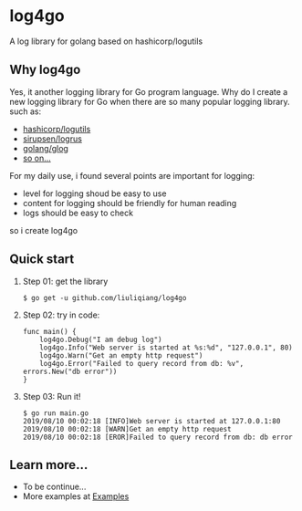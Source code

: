 # log4go

A log library for golang based on hashicorp/logutils

## Why log4go

Yes, it another logging library for Go program language. Why do I create a new logging library for Go when there are so many popular logging library. such as:

- [hashicorp/logutils](https://github.com/hashicorp/logutils)
- [sirupsen/logrus](https://github.com/Sirupsen/logrus)
- [golang/glog](https://github.com/golang/glog)
- [so on...](https://github.com/avelino/awesome-go#logging)

For my daily use, i found several points are important for logging:

- level for logging shoud be easy to use
- content for logging should be friendly for human reading
- logs should be easy to check

so i create log4go

## Quick start

1. Step 01: get the library

    ```
    $ go get -u github.com/liuliqiang/log4go
    ```

2. Step 02: try in code:

    ```
    func main() {
    	log4go.Debug("I am debug log")
    	log4go.Info("Web server is started at %s:%d", "127.0.0.1", 80)
    	log4go.Warn("Get an empty http request")
    	log4go.Error("Failed to query record from db: %v", errors.New("db error"))
    }
    ```

3. Step 03: Run it!

    ```
    $ go run main.go
    2019/08/10 00:02:18 [INFO]Web server is started at 127.0.0.1:80
    2019/08/10 00:02:18 [WARN]Get an empty http request
    2019/08/10 00:02:18 [EROR]Failed to query record from db: db error
    ```

## Learn more...

- To be continue...
- More examples at [Examples](./examples)

